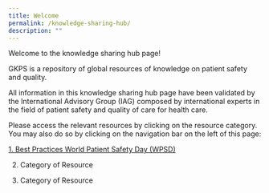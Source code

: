 ```yaml
---
title: Welcome
permalink: /knowledge-sharing-hub/
description: ""
---
```

Welcome to the knowledge sharing hub page!

GKPS is a repository of global resources of knowledge on patient safety and quality.

All information in this knowledge sharing hub page have been validated by the International Advisory Group (IAG) composed by international experts in the field of patient safety and quality of care for health care.

Please access the relevant resources by clicking on the resource category. You may also do so by clicking on the navigation bar on the left of this page:

[1. Best Practices World Patient Safety Day (WPSD)](/best-practices-wpsd)

2) Category of Resource

3) Category of Resource